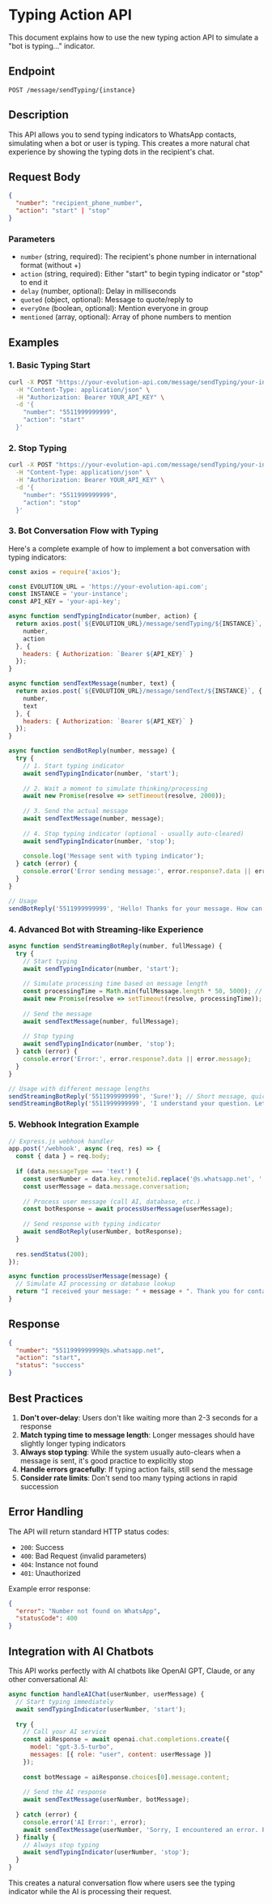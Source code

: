 # Typing Action API

This document explains how to use the new typing action API to simulate a "bot is typing..." indicator.

## Endpoint

`POST /message/sendTyping/{instance}`

## Description

This API allows you to send typing indicators to WhatsApp contacts, simulating when a bot or user is typing. This creates a more natural chat experience by showing the typing dots in the recipient's chat.

## Request Body

```json
{
  "number": "recipient_phone_number",
  "action": "start" | "stop"
}
```

### Parameters

- `number` (string, required): The recipient's phone number in international format (without +)
- `action` (string, required): Either "start" to begin typing indicator or "stop" to end it
- `delay` (number, optional): Delay in milliseconds
- `quoted` (object, optional): Message to quote/reply to
- `everyOne` (boolean, optional): Mention everyone in group
- `mentioned` (array, optional): Array of phone numbers to mention

## Examples

### 1. Basic Typing Start

```bash
curl -X POST "https://your-evolution-api.com/message/sendTyping/your-instance" \
  -H "Content-Type: application/json" \
  -H "Authorization: Bearer YOUR_API_KEY" \
  -d '{
    "number": "5511999999999",
    "action": "start"
  }'
```

### 2. Stop Typing

```bash
curl -X POST "https://your-evolution-api.com/message/sendTyping/your-instance" \
  -H "Content-Type: application/json" \
  -H "Authorization: Bearer YOUR_API_KEY" \
  -d '{
    "number": "5511999999999",
    "action": "stop"
  }'
```

### 3. Bot Conversation Flow with Typing

Here's a complete example of how to implement a bot conversation with typing indicators:

```javascript
const axios = require('axios');

const EVOLUTION_URL = 'https://your-evolution-api.com';
const INSTANCE = 'your-instance';
const API_KEY = 'your-api-key';

async function sendTypingIndicator(number, action) {
  return axios.post(`${EVOLUTION_URL}/message/sendTyping/${INSTANCE}`, {
    number,
    action
  }, {
    headers: { Authorization: `Bearer ${API_KEY}` }
  });
}

async function sendTextMessage(number, text) {
  return axios.post(`${EVOLUTION_URL}/message/sendText/${INSTANCE}`, {
    number,
    text
  }, {
    headers: { Authorization: `Bearer ${API_KEY}` }
  });
}

async function sendBotReply(number, message) {
  try {
    // 1. Start typing indicator
    await sendTypingIndicator(number, 'start');
    
    // 2. Wait a moment to simulate thinking/processing
    await new Promise(resolve => setTimeout(resolve, 2000));
    
    // 3. Send the actual message
    await sendTextMessage(number, message);
    
    // 4. Stop typing indicator (optional - usually auto-cleared)
    await sendTypingIndicator(number, 'stop');
    
    console.log('Message sent with typing indicator');
  } catch (error) {
    console.error('Error sending message:', error.response?.data || error.message);
  }
}

// Usage
sendBotReply('5511999999999', 'Hello! Thanks for your message. How can I help you today?');
```

### 4. Advanced Bot with Streaming-like Experience

```javascript
async function sendStreamingBotReply(number, fullMessage) {
  try {
    // Start typing
    await sendTypingIndicator(number, 'start');
    
    // Simulate processing time based on message length
    const processingTime = Math.min(fullMessage.length * 50, 5000); // Max 5 seconds
    await new Promise(resolve => setTimeout(resolve, processingTime));
    
    // Send the message
    await sendTextMessage(number, fullMessage);
    
    // Stop typing
    await sendTypingIndicator(number, 'stop');
  } catch (error) {
    console.error('Error:', error.response?.data || error.message);
  }
}

// Usage with different message lengths
sendStreamingBotReply('5511999999999', 'Sure!'); // Short message, quick typing
sendStreamingBotReply('5511999999999', 'I understand your question. Let me provide you with a detailed explanation about how this works and what you can expect from our service...'); // Longer message, longer typing
```

### 5. Webhook Integration Example

```javascript
// Express.js webhook handler
app.post('/webhook', async (req, res) => {
  const { data } = req.body;
  
  if (data.messageType === 'text') {
    const userNumber = data.key.remoteJid.replace('@s.whatsapp.net', '');
    const userMessage = data.message.conversation;
    
    // Process user message (call AI, database, etc.)
    const botResponse = await processUserMessage(userMessage);
    
    // Send response with typing indicator
    await sendBotReply(userNumber, botResponse);
  }
  
  res.sendStatus(200);
});

async function processUserMessage(message) {
  // Simulate AI processing or database lookup
  return "I received your message: " + message + ". Thank you for contacting us!";
}
```

## Response

```json
{
  "number": "5511999999999@s.whatsapp.net",
  "action": "start",
  "status": "success"
}
```

## Best Practices

1. **Don't over-delay**: Users don't like waiting more than 2-3 seconds for a response
2. **Match typing time to message length**: Longer messages should have slightly longer typing indicators
3. **Always stop typing**: While the system usually auto-clears when a message is sent, it's good practice to explicitly stop
4. **Handle errors gracefully**: If typing action fails, still send the message
5. **Consider rate limits**: Don't send too many typing actions in rapid succession

## Error Handling

The API will return standard HTTP status codes:

- `200`: Success
- `400`: Bad Request (invalid parameters)
- `404`: Instance not found
- `401`: Unauthorized

Example error response:
```json
{
  "error": "Number not found on WhatsApp",
  "statusCode": 400
}
```

## Integration with AI Chatbots

This API works perfectly with AI chatbots like OpenAI GPT, Claude, or any other conversational AI:

```javascript
async function handleAIChat(userNumber, userMessage) {
  // Start typing immediately
  await sendTypingIndicator(userNumber, 'start');
  
  try {
    // Call your AI service
    const aiResponse = await openai.chat.completions.create({
      model: "gpt-3.5-turbo",
      messages: [{ role: "user", content: userMessage }]
    });
    
    const botMessage = aiResponse.choices[0].message.content;
    
    // Send the AI response
    await sendTextMessage(userNumber, botMessage);
    
  } catch (error) {
    console.error('AI Error:', error);
    await sendTextMessage(userNumber, 'Sorry, I encountered an error. Please try again.');
  } finally {
    // Always stop typing
    await sendTypingIndicator(userNumber, 'stop');
  }
}
```

This creates a natural conversation flow where users see the typing indicator while the AI is processing their request. 